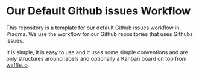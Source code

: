 # Our Default Github issues Workflow

This repository is a template for our default Github issues workflow in Praqma.
We use the workflow for our Github repositories that uses Githubs issues.

It is simple, it is easy to use and it uses some simple conventions and are only structures around labels and optionally a Kanban board on top from [waffle.io](https://waffle.io).
